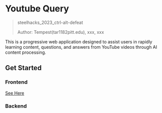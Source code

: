 # Youtube Query
> steelhacks_2023_ctrl-alt-defeat
> 
> Author: Tempest(tar1182pitt.edu), xxx, xxx

This is a progressive web application designed to assist users in rapidly learning content, questions, and answers from YouTube videos through AI content processing.

## Get Started

### Frontend
[See Here](./youtube-query-frontend/README.md)

### Backend
